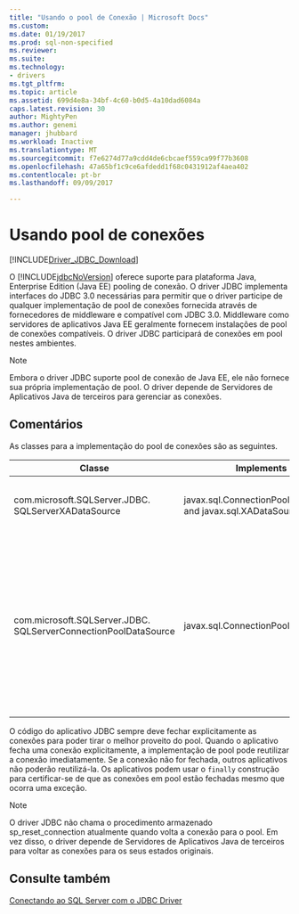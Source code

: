 ```yaml
---
title: "Usando o pool de Conexão | Microsoft Docs"
ms.custom: 
ms.date: 01/19/2017
ms.prod: sql-non-specified
ms.reviewer: 
ms.suite: 
ms.technology:
- drivers
ms.tgt_pltfrm: 
ms.topic: article
ms.assetid: 699d4e8a-34bf-4c60-b0d5-4a10dad6084a
caps.latest.revision: 30
author: MightyPen
ms.author: genemi
manager: jhubbard
ms.workload: Inactive
ms.translationtype: MT
ms.sourcegitcommit: f7e6274d77a9cdd4de6cbcaef559ca99f77b3608
ms.openlocfilehash: 47a65bf1c9ce6afdedd1f68c0431912af4aea402
ms.contentlocale: pt-br
ms.lasthandoff: 09/09/2017

---
```

# <a name="using-connection-pooling"></a>Usando pool de conexões
[!INCLUDE[Driver_JDBC_Download](../../includes/driver_jdbc_download.md)]

  O [!INCLUDE[jdbcNoVersion](../../includes/jdbcnoversion_md.md)] oferece suporte para plataforma Java, Enterprise Edition (Java EE) pooling de conexão. O driver JDBC implementa interfaces do JDBC 3.0 necessárias para permitir que o driver participe de qualquer implementação de pool de conexões fornecida através de fornecedores de middleware e compatível com JDBC 3.0. Middleware como servidores de aplicativos Java EE geralmente fornecem instalações de pool de conexões compatíveis. O driver JDBC participará de conexões em pool nestes ambientes.  
  
> [!NOTE]  
>  Embora o driver JDBC suporte pool de conexão de Java EE, ele não fornece sua própria implementação de pool. O driver depende de Servidores de Aplicativos Java de terceiros para gerenciar as conexões.  
  
## <a name="remarks"></a>Comentários  
 As classes para a implementação do pool de conexões são as seguintes.  
  
|Classe|Implements|Description|  
|-----------|----------------|-----------------|  
|com.microsoft.SQLServer.JDBC. SQLServerXADataSource|javax.sql.ConnectionPoolDataSource and javax.sql.XADataSource|Recomendamos que você use o [SQLServerXADataSource](../../connect/jdbc/reference/sqlserverxadatasource-class.md) precisa de classe para o servidor de Java EE, porque ela implementa todo o pool de JDBC 3.0 e XA interfaces.|  
|com.microsoft.SQLServer.JDBC. SQLServerConnectionPoolDataSource|javax.sql.ConnectionPoolDataSource|Esta classe é uma fábrica de conexão que permite que o servidor de aplicativos Java EE popule seu pool de conexão com conexões físicas. Se a configuração de seu fornecedor Java EE exigir uma classe que implementa javax.SQL. connectionpooldatasource, especifique o nome de classe como [SQLServerConnectionPoolDataSource](../../connect/jdbc/reference/sqlserverconnectionpooldatasource-class.md). Nós geralmente recomendamos que você use o [SQLServerXADataSource](../../connect/jdbc/reference/sqlserverxadatasource-class.md) classe em vez disso, porque ela implementa tanto pool quanto interfaces XA e ter sido verificada em mais configurações de servidor Java EE.|  
  
 O código do aplicativo JDBC sempre deve fechar explicitamente as conexões para poder tirar o melhor proveito do pool. Quando o aplicativo fecha uma conexão explicitamente, a implementação de pool pode reutilizar a conexão imediatamente. Se a conexão não for fechada, outros aplicativos não poderão reutilizá-la. Os aplicativos podem usar o `finally` construção para certificar-se de que as conexões em pool estão fechadas mesmo que ocorra uma exceção.  
  
> [!NOTE]  
>  O driver JDBC não chama o procedimento armazenado sp_reset_connection atualmente quando volta a conexão para o pool. Em vez disso, o driver depende de Servidores de Aplicativos Java de terceiros para voltar as conexões para os seus estados originais.  
  
## <a name="see-also"></a>Consulte também  
 [Conectando ao SQL Server com o JDBC Driver](../../connect/jdbc/connecting-to-sql-server-with-the-jdbc-driver.md)  
  
  

